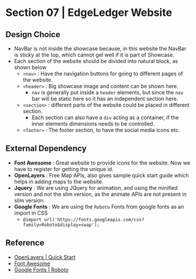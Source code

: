 # Section 07 | EdgeLedger Website #

## Design Choice ##
* NavBar is not inside the showcase because, in this website the NavBar is sticky at the top, which cannot gel well if it is part of Showcase.
* Each section of the website should be divided into natural block, as shown below
    - `<nav>` : Have the navigation buttons for going to different pages of the website.
    - `<header>` : Big showcase image and content can be shown here.
        + `nav` is generally put inside a `header` elements, but since the `nav` bar will be static here so it has an independent section here.
    - `<section>` : different parts of the website could be placed in different section.
        + Each section can also have a `div` acting as a container, if the inner elements dimensions needs to be controlled.
    - `<footer>` : The footer section, to have the social media icons etc.

## External Dependency ##
* **Font Awesome** : Great website to provide icons for the website. Now we have to register for getting the unique id.
* **OpenLayers** : Free Map APIs, also gives sample quick start guide which helps in adding maps to the website.
* **Jquery** : We are using JQuery for animation, and using the minified version and not the slim version, as the animate APIs are not present in slim version.
* **Google Fonts** : We are using the `Roboto` Fonts from google fonts as an import in CSS
    - `@import url('https://fonts.googleapis.com/css?family=Roboto&display=swap');`


## Reference ##
* [OpenLayers | Quick Start](https://openlayers.org/en/latest/doc/quickstart.html)
* [Font Awesome ](https://fontawesome.com/)
* [Google Fonts | Roboto](https://fonts.google.com/specimen/Roboto?query=robo&selection.family=Roboto)


